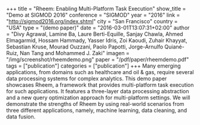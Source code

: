+++
title = "Rheem: Enabling Multi-Platform Task Execution"
show_title = "Demo at SIGMOD 2016"
conference = "SIGMOD"
year = "2016"
link = "http://sigmod2016.org/index.shtml"
city = "San Francisco"
country =  "USA"
type = "(demo paper)"
date = "2016-03-01T13:07:31+02:00"
author = "Divy Agrawal, Lamine Ba, Laure Berti-Equille, Sanjay Chawla, Ahmed Elmagarmid, Hossam Hammady, Yasser Idris, Zoi Kaoudi, Zuhair Khayyat, Sebastian Kruse, Mourad Ouzzani, Paolo Papotti, Jorge-Arnulfo Quiané-Ruiz, Nan Tang and Mohammed J. Zaki"
imagen = "/img/screenshot/rheemdemo.png"
paper = "/pdf/paper/rheemdemo.pdf"
tags = ["publication"]
categories = ["publication"]
+++
Many emerging applications, from domains such as healthcare and oil & gas, require several data processing systems for complex analytics. This demo paper showcases Rheem, a framework that provides multi-platform task execution for such applications. It features a three-layer data processing abstraction and a new query optimization approach for multi-platform settings. We will demonstrate the strengths of Rheem by using real-world scenarios from three different applications, namely, machine learning, data cleaning, and data fusion.